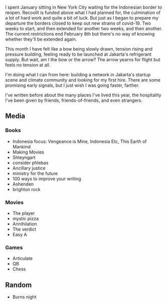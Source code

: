 I spent January sitting in New York City waiting for the Indonesian border to reopen. Recoolit is funded above what I had planned for, the culmination of a lot of hard work and quite a bit of luck. But just as I began to prepare my departure the borders closed to keep out new strains of covid-19. Two weeks to start, and then extended for another two weeks, and then another. The current restrictions end February 8th but there's no way of knowing whether they'll be extended again.

This month I have felt like a bow being slowly drawn, tension rising and pressure building, feeling ready to be launched at Jakarta's refrigerant supply. But wait, am I the bow or the arrow? The arrow yearns for flight but feels no tension at all.

I'm doing what I can from here: building a network in Jakarta's startup scene and climate community and looking for my first hire. There are some promising early signals, but I just wish I was going faster, farther.

I've written before about the many places I've lived this year, the hospitality I've been given by friends, friends-of-friends, and even strangers.



## Media

### Books
* Indonesia focus: Vengeance is Mine, Indonesia Etc, This Earth of Mankind
* Making Movies
* Shteyngart
* consider phlebas
* Ancillary justice
* ministry for the future
* 100 ways to improve your writing
* Ashenden
* brighton rock

### Movies
* The player
* mystic pizza
* Annihilation
* The verdict
* Easy A

### Games
* Articulate
* QB
* Chess

## Random

* Burns night


